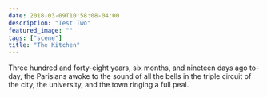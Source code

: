 ```yaml
---
date: 2018-03-09T10:58:08-04:00
description: "Test Two"
featured_image: ""
tags: ["scene"]
title: "The Kitchen"
---
```


Three hundred and forty-eight years, six months, and nineteen days ago
to-day, the Parisians awoke to the sound of all the bells in the triple
circuit of the city, the university, and the town ringing a full peal.
